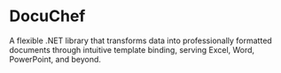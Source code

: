 # DocuChef
A flexible .NET library that transforms data into professionally formatted documents through intuitive template binding, serving Excel, Word, PowerPoint, and beyond.
